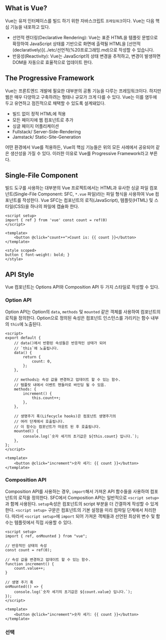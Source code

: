 ## What is Vue?

Vue는 유저 인터페이스를 빌드 하기 위한 자바스크립트 `프레임워크`이다. Vue는 다음 핵심 기능을 내포하고 있다.

- 선언적 렌더링(Declarative Rendering): Vue는 표준 HTML을 템플릿 문법으로 확장하여 JavaScript 상태를 기반으로 화면에 출력될 HTML을 [선언적(declaratively)](../etc/선언적(%20프로그래밍.md)으로 작성할 수 있습니다.
- 반응성(Reactivity): Vue는 JavaScript의 상태 변경을 추적하고, 변경이 발생하면 DOM을 자동으로 효율적으로 업데이트 한다.

## The Progressive Framework

Vue는 프론트엔드 개발에 필요한 대부분의 공통 기능을 다루는 프레임워크이다. 하지만 웹은 매우 다양하고 구축하려는 형태나 규모가 크게 다를 수 있다. Vue는 이를 염두에 두고 유연하고 점진적으로 채택할 수 있도록 설계돼있다.

- 빌드 없이 정적 HTML에 적용
- 모든 페이지에 웹 컴포넌트로 추가
- 싱글 페이지 어플리케이션
- Fullstack/ Server-Side-Rendering
- Jamstack/ Static-Site-Generation

어떤 환경에서 Vue를 적용하든, Vue의 핵심 기능들은 위의 모든 사례에서 공유되어 같은 생산성을 가질 수 있다. 이러한 이유로 Vue를 Progressive Framework라고 부른다.

## Single-File Component

빌드 도구를 사용하는 대부분의 Vue 프로젝트에서는 HTML과 유사한 싱글 파일 컴포넌트(Single-File Component: SFC, `*.vue` 파일)라는 파일 형식을 사용하여 Vue 컴포넌트를 작성한다. Vue SFC는 컴포넌트의 로직(JavaScript), 템플릿(HTML) 및 스타일(CSS)을 하나의 파일에 캡슐화 한다.

```vue
<script setup>
import { ref } from 'vue' const count = ref(0)
</script>

<template>
	<button @click="count++">Count is: {{ count }}</button>
</template>

<style scoped>
button { font-weight: bold; }
</style>
```

## API Style

Vue 컴포넌트는 Options API와 Composition API 두 가지 스타일로 작성할 수 있다.

### Option API

Option API는 Option의 `data`, `methods` 및 `mounted` 같은 객체를 사용하여 컴포넌트의 로직을 정의한다. Option으로 정의된 속성은 컴포넌트 인스턴스를 가리키는 함수 내부의 `this`에 노출된다.

```vue
<script>
export default {
	// data()에서 반환된 속성들은 반응적인 상태가 되어
	// `this`에 노출됩니다.
	data() {
		return {
			count: 0,
		};
	},

	// methods는 속성 값을 변경하고 업데이트 할 수 있는 함수.
	// 템플릿 내에서 이벤트 헨들러로 바인딩 될 수 있음.
	methods: {
		increment() {
			this.count++;
		},
	},

	// 생명주기 훅(Lifecycle hooks)은 컴포넌트 생명주기의
	// 여러 단계에서 호출됩니다.
	// 이 함수는 컴포넌트가 마운트 된 후 호출됩니다.
	mounted() {
		console.log(`숫자 세기의 초기값은 ${this.count} 입니다.`);
	},
};
</script>

<template>
	<button @click="increment">숫자 세기: {{ count }}</button>
</template>
```

### Composition API

Composition API를 사용하는 경우, `import`해서 가져온 API 함수들을 사용하여 컴포넌트의 로직을 정의한다. SFC에서 Composition API는 일반적으로 `<script setup>` 과 함께 사용된다. `setup`속성은 컴포넌트의 script 부분을 더 간결하게 작성할 수 있게 한다. `<script setup>` 구문은 컴포넌트의 기본 설정을 미리 컴파일 단계에서 처리한다. 따라서 `<script setup>`에 `import` 되어 가져온 객체들과 선언된 최상위 변수 및 함수는 템플릿에서 직접 사용할 수 있다.

```vue
<script setup>
import { ref, onMounted } from "vue";

// 반응적인 상태의 속성
const count = ref(0);

// 속성 값을 변경하고 업데이트 할 수 있는 함수.
function increment() {
	count.value++;
}

// 생명 주기 훅
onMounted(() => {
	console.log(`숫자 세기의 초기값은 ${count.value} 입니다.`);
});
</script>

<template>
	<button @click="increment">숫자 세기: {{ count }}</button>
</template>
```

### 선택
